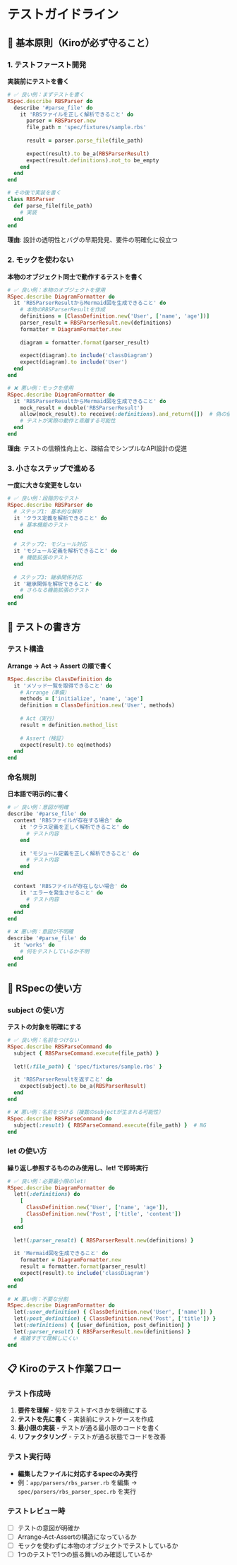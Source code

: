 # テストガイドライン

## 🧪 基本原則（Kiroが必ず守ること）

### 1. テストファースト開発
**実装前にテストを書く**

```ruby
# ✅ 良い例：まずテストを書く
RSpec.describe RBSParser do
  describe '#parse_file' do
    it 'RBSファイルを正しく解析できること' do
      parser = RBSParser.new
      file_path = 'spec/fixtures/sample.rbs'
      
      result = parser.parse_file(file_path)
      
      expect(result).to be_a(RBSParserResult)
      expect(result.definitions).not_to be_empty
    end
  end
end

# その後で実装を書く
class RBSParser
  def parse_file(file_path)
    # 実装
  end
end
```

**理由**: 設計の透明性とバグの早期発見、要件の明確化に役立つ

### 2. モックを使わない
**本物のオブジェクト同士で動作するテストを書く**

```ruby
# ✅ 良い例：本物のオブジェクトを使用
RSpec.describe DiagramFormatter do
  it 'RBSParserResultからMermaid図を生成できること' do
    # 本物のRBSParserResultを作成
    definitions = [ClassDefinition.new('User', ['name', 'age'])]
    parser_result = RBSParserResult.new(definitions)
    formatter = DiagramFormatter.new
    
    diagram = formatter.format(parser_result)
    
    expect(diagram).to include('classDiagram')
    expect(diagram).to include('User')
  end
end

# ❌ 悪い例：モックを使用
RSpec.describe DiagramFormatter do
  it 'RBSParserResultからMermaid図を生成できること' do
    mock_result = double('RBSParserResult')
    allow(mock_result).to receive(:definitions).and_return([])  # 偽の値
    # テストが実際の動作と乖離する可能性
  end
end
```

**理由**: テストの信頼性向上と、疎結合でシンプルなAPI設計の促進

### 3. 小さなステップで進める
**一度に大きな変更をしない**

```ruby
# ✅ 良い例：段階的なテスト
RSpec.describe RBSParser do
  # ステップ1: 基本的な解析
  it 'クラス定義を解析できること' do
    # 基本機能のテスト
  end
  
  # ステップ2: モジュール対応
  it 'モジュール定義を解析できること' do
    # 機能拡張のテスト
  end
  
  # ステップ3: 継承関係対応
  it '継承関係を解析できること' do
    # さらなる機能拡張のテスト
  end
end
```

## 📝 テストの書き方

### テスト構造
**Arrange → Act → Assert の順で書く**

```ruby
RSpec.describe ClassDefinition do
  it 'メソッド一覧を取得できること' do
    # Arrange（準備）
    methods = ['initialize', 'name', 'age']
    definition = ClassDefinition.new('User', methods)
    
    # Act（実行）
    result = definition.method_list
    
    # Assert（検証）
    expect(result).to eq(methods)
  end
end
```

### 命名規則
**日本語で明示的に書く**

```ruby
# ✅ 良い例：意図が明確
describe '#parse_file' do
  context 'RBSファイルが存在する場合' do
    it 'クラス定義を正しく解析できること' do
      # テスト内容
    end
    
    it 'モジュール定義を正しく解析できること' do
      # テスト内容
    end
  end
  
  context 'RBSファイルが存在しない場合' do
    it 'エラーを発生させること' do
      # テスト内容
    end
  end
end

# ❌ 悪い例：意図が不明確
describe '#parse_file' do
  it 'works' do
    # 何をテストしているか不明
  end
end
```

## 🔧 RSpecの使い方

### subject の使い方
**テストの対象を明確にする**

```ruby
# ✅ 良い例：名前をつけない
RSpec.describe RBSParseCommand do
  subject { RBSParseCommand.execute(file_path) }
  
  let!(:file_path) { 'spec/fixtures/sample.rbs' }
  
  it 'RBSParserResultを返すこと' do
    expect(subject).to be_a(RBSParserResult)
  end
end

# ❌ 悪い例：名前をつける（複数のsubjectが生まれる可能性）
RSpec.describe RBSParseCommand do
  subject(:result) { RBSParseCommand.execute(file_path) }  # NG
end
```

### let の使い方
**繰り返し参照するもののみ使用し、let! で即時実行**

```ruby
# ✅ 良い例：必要最小限のlet!
RSpec.describe DiagramFormatter do
  let!(:definitions) do
    [
      ClassDefinition.new('User', ['name', 'age']),
      ClassDefinition.new('Post', ['title', 'content'])
    ]
  end
  
  let!(:parser_result) { RBSParserResult.new(definitions) }
  
  it 'Mermaid図を生成できること' do
    formatter = DiagramFormatter.new
    result = formatter.format(parser_result)
    expect(result).to include('classDiagram')
  end
end

# ❌ 悪い例：不要な分割
RSpec.describe DiagramFormatter do
  let(:user_definition) { ClassDefinition.new('User', ['name']) }
  let(:post_definition) { ClassDefinition.new('Post', ['title']) }
  let(:definitions) { [user_definition, post_definition] }
  let(:parser_result) { RBSParserResult.new(definitions) }
  # 複雑すぎて理解しにくい
end
```

## 📋 Kiroのテスト作業フロー

### テスト作成時
1. **要件を理解** - 何をテストすべきかを明確にする
2. **テストを先に書く** - 実装前にテストケースを作成
3. **最小限の実装** - テストが通る最小限のコードを書く
4. **リファクタリング** - テストが通る状態でコードを改善

### テスト実行時
- **編集したファイルに対応するspecのみ実行**
- 例：`app/parsers/rbs_parser.rb` を編集 → `spec/parsers/rbs_parser_spec.rb` を実行

### テストレビュー時
- [ ] テストの意図が明確か
- [ ] Arrange-Act-Assertの構造になっているか
- [ ] モックを使わずに本物のオブジェクトでテストしているか
- [ ] 1つのテストで1つの振る舞いのみ確認しているか